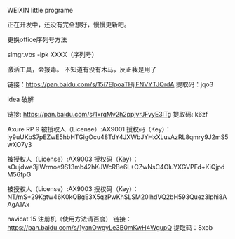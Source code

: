 WEIXIN little programe

正在开发中，还没有完全想好，慢慢更新吧。 


更换office序列号方法 

slmgr.vbs -ipk  XXXX（序列号）

激活工具，会报毒。
不知道有没有木马，反正我是用了

链接：https://pan.baidu.com/s/15i7ElpoaTHjiFNVYTJQrdA 
提取码：jqo3 

idea 破解

链接: https://pan.baidu.com/s/1xrqMv2h2ppjvrJFyyE3lTg
提取码: k6zf

Axure RP 9 
被授权人（License）:AX9001
授权码（Key）：iy9uUKbS7pEZwE5hbHTGigOcu48TdY4JXWbJYHxXLuvAzRL8qmry9J2mS5wXO7y3

被授权人（License）:AX9003
授权码（Key）：sOujdwe3jIWrmoe9S13mb42hKJWcRBe6L+CZwNsC4OluYXGVPFd+KiQjpdM56fpG

被授权人（License）:AX9003
授权码（Key）：NT/mS+29Kgtw46K0kQBgE3X5qzPwKhSLSM20lhdVQ2bH593Quez3lphi8AAgA1Ax

navicat 15 注册机（使用方法请百度）
链接：https://pan.baidu.com/s/1yanOwgyLe3B0mKwH4WgupQ 
提取码：8xob